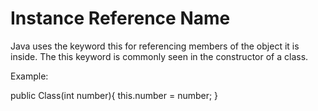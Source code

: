# Instance Reference Name


Java uses the keyword this for referencing members of the object it is inside. The this keyword is commonly seen in the constructor of a class.


Example:

public Class(int number){
  this.number = number;
}

